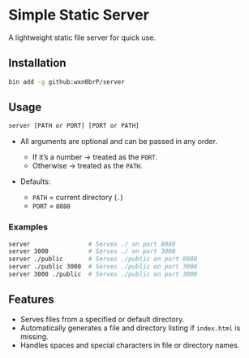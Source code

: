 # Simple Static Server

A lightweight static file server for quick use.

## Installation

```bash
bin add -g github:wxn0brP/server
```

## Usage

```bash
server [PATH or PORT] [PORT or PATH]
```

* All arguments are optional and can be passed in any order.
  * If it’s a number → treated as the `PORT`.
  * Otherwise → treated as the `PATH`.

* Defaults:
  * `PATH` = current directory (`.`)
  * `PORT` = `8080`

### Examples

```bash
server                # Serves ./ on port 8080
server 3000           # Serves ./ on port 3000
server ./public       # Serves ./public on port 8080
server ./public 3000  # Serves ./public on port 3000
server 3000 ./public  # Serves ./public on port 3000
```


## Features

- Serves files from a specified or default directory.
- Automatically generates a file and directory listing if `index.html` is missing.
- Handles spaces and special characters in file or directory names.
